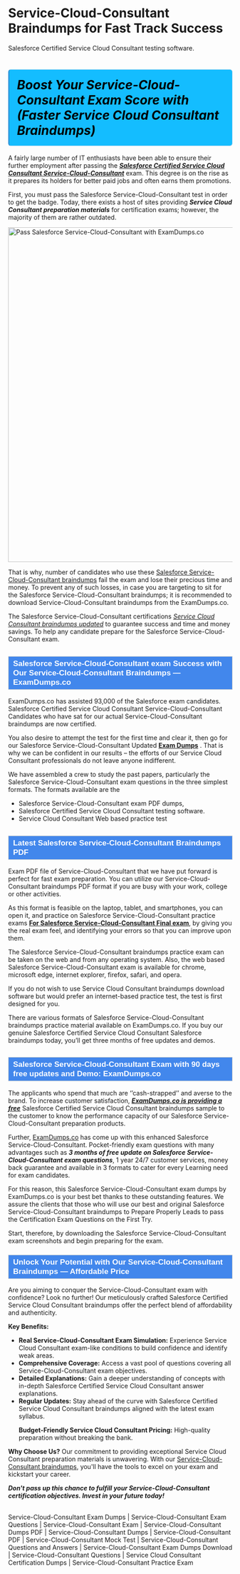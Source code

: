 # Service-Cloud-Consultant Braindumps for Fast Track Success
Salesforce Certified Service Cloud Consultant testing software.
    	                <h1><strong><span style="display: block; color: #000000; background: #14BDFF; border: 0.5px solid #AED6F1; border-left: 3px solid #3498DB; padding: .6em; border-radius: 6px;">             <em>Boost Your Service-Cloud-Consultant Exam Score with (Faster Service Cloud Consultant Braindumps)</em>             </span></strong></h1>            <p>A fairly large number of IT enthusiasts have been able to ensure their further employment after passing the <strong><u><i>Salesforce Certified Service Cloud Consultant Service-Cloud-Consultant</i></u></strong> exam. This degree is on the rise as it prepares its holders for better paid jobs and often earns them promotions. </p>            <p>First, you must pass the Salesforce Service-Cloud-Consultant test in order to get the badge. Today, there exists a host of sites providing <strong><i>Service Cloud Consultant preparation materials</i></strong> for certification exams; however, the majority of them are rather outdated. </p>                       <p><a href="https://www.examdumps.co/"><img src="https://www.examdumps.co//images/banners/big-sale-20-percent-discount-offer-examdumps.jpg" class="postImage" alt="Pass Salesforce Service-Cloud-Consultant with ExamDumps.co" width="750"></a></p>                        <p>That is why, number of candidates who use these <a href="https://www.examdumps.co/service-cloud-consultant-exam-dumps.html">Salesforce Service-Cloud-Consultant braindumps</a> fail the exam and lose their precious time and money. To prevent any of such losses, in case you are targeting to sit for the Salesforce Service-Cloud-Consultant braindumps; it is recommended to download Service-Cloud-Consultant braindumps from the ExamDumps.co. </p>            <p>The Salesforce Service-Cloud-Consultant certifications <u><i>Service Cloud Consultant braindumps updated</i></u> to guarantee success and time and money savings. To help any candidate prepare for the Salesforce Service-Cloud-Consultant exam.</p>                        <h2 style="background: #4287ec; border: 1px solid #cccccc; padding: 5px 10px;">                <span style="color: #ffffff;">                    <span style="font-size: 11pt;">                        <span style="line-height: normal;">                            <span style="font-family: Calibri,sans-serif;">                                <strong>                                    <span style="font-size: 13.0pt;">Salesforce Service-Cloud-Consultant exam Success with Our Service-Cloud-Consultant Braindumps — ExamDumps.co</span>                                </strong>                            </span>                        </span>                    </span>                </span>            </h2>            <p>ExamDumps.co has assisted 93,000 of the Salesforce exam candidates. Salesforce Certified Service Cloud Consultant Service-Cloud-Consultant Candidates who have sat for our actual Service-Cloud-Consultant braindumps are now certified. </p>            <p>You also desire to attempt the test for the first time and clear it, then go for our Salesforce Service-Cloud-Consultant Updated <a href="https://github.com/DanielJoe13/-From-Beginner-to-Pro-Passing-the-exam-With-220-1102-Exam-Dumps/blob/main/README.md/"><b>Exam Dumps</b></a>
. That is why we can be confident in our results – the efforts of our Service Cloud Consultant professionals do not leave anyone indifferent. </p>            <p>We have assembled a crew to study the past papers, particularly the Salesforce Service-Cloud-Consultant exam questions in the three simplest formats. The formats available are the </p>            <ul>                <li>Salesforce Service-Cloud-Consultant exam PDF dumps,</li>                <li>Salesforce Certified Service Cloud Consultant testing software.</li>                <li>Service Cloud Consultant Web based practice test</li>            </ul>                        <h2 style="background: #4287ec; border: 1px solid #cccccc; padding: 5px 10px;">                <span style="color: #ffffff;">                    <span style="font-size: 11pt;">                        <span style="line-height: normal;">                            <span style="font-family: Calibri,sans-serif;">                                <strong>                                    <span style="font-size: 13.0pt;">Latest Salesforce Service-Cloud-Consultant Braindumps PDF</span>                                </strong>                            </span>                        </span>                    </span>                </span>            </h2>            <p>Exam PDF file of Service-Cloud-Consultant that we have put forward is perfect for fast exam preparation. You can utilize our Service-Cloud-Consultant braindumps PDF format if you are busy with your work, college or other activities. </p>            <p>As this format is feasible on the laptop, tablet, and smartphones, you can open it, and practice on Salesforce Service-Cloud-Consultant practice exams <strong><u>For Salesforce Service-Cloud-Consultant Final exam</u></strong>, by giving you the real exam feel, and identifying your errors so that you can improve upon them. </p>            <p>The Salesforce Service-Cloud-Consultant braindumps practice exam can be taken on the web and from any operating system. Also, the web based Salesforce Service-Cloud-Consultant exam is available for chrome, microsoft edge, internet explorer, firefox, safari, and opera. </p>            <p>If you do not wish to use Service Cloud Consultant braindumps download software but would prefer an internet-based practice test, the test is first designed for you. </p>            <p>There are various formats of Salesforce Service-Cloud-Consultant braindumps practice material available on ExamDumps.co. If you buy our genuine Salesforce Certified Service Cloud Consultant Salesforce braindumps today, you’ll get three months of free updates and demos. </p>                        <h2 style="background: #4287ec; border: 1px solid #cccccc; padding: 5px 10px;">                <span style="color: #ffffff;"><span style="font-size: 11pt;">                    <span style="line-height: normal;">                        <span style="font-family: Calibri,sans-serif;">                            <strong>                                <span style="font-size: 13.0pt;">Salesforce Service-Cloud-Consultant Exam with 90 days free updates and Demo: ExamDumps.co</span>                            </strong>                        </span>                    </span></span>                </span>            </h2>            <p>The applicants who spend that much are ‘’cash-strapped’’ and averse to the brand. To increase customer satisfaction, <strong><u><i>ExamDumps.co is providing a free</i></u></strong> Salesforce Certified Service Cloud Consultant braindumps sample to the customer to know the performance capacity of our Salesforce Service-Cloud-Consultant preparation products.</p>            <p>Further, <a href="https://www.examdumps.co/">ExamDumps.co</a> has come up with this enhanced Salesforce Service-Cloud-Consultant. Pocket-friendly exam questions with many advantages such as <strong><i>3 months of free update on Salesforce Service-Cloud-Consultant exam questions</i></strong>, 1 year 24/7 customer services, money back guarantee and available in 3 formats to cater for every Learning need for exam candidates. </p>            <p>For this reason, this Salesforce Service-Cloud-Consultant exam dumps by ExamDumps.co is your best bet thanks to these outstanding features. We assure the clients that those who will use our best and original Salesforce Service-Cloud-Consultant braindumps to Prepare Properly Leads to pass the Certification Exam Questions on the First Try. </p>            <p>Start, therefore, by downloading the Salesforce Service-Cloud-Consultant exam screenshots and begin preparing for the exam.</p>                        <h3 style="background: #4287ec; border: 1px solid #cccccc; padding: 5px 10px;">                <span style="color: #ffffff;">                    <span style="font-size: 11pt;">                        <span style="line-height: normal;">                            <span style="font-family: Calibri,sans-serif;">                                <strong>                                    <span style="font-size: 13.0pt;">Unlock Your Potential with Our Service-Cloud-Consultant Braindumps — Affordable Price</span>                                </strong>                            </span>                        </span>                    </span>                </span>            </h3>                        <p>Are you aiming to conquer the Service-Cloud-Consultant exam with confidence? Look no further! Our meticulously crafted Salesforce Certified Service Cloud Consultant braindumps offer the perfect blend of affordability and authenticity.</p>            <p><strong>Key Benefits:</strong></p>            <ul>                <li><strong>Real Service-Cloud-Consultant Exam Simulation:</strong> Experience Service Cloud Consultant exam-like conditions to build confidence and identify weak areas.</li>                <li><strong>Comprehensive Coverage:</strong> Access a vast pool of questions covering all Service-Cloud-Consultant exam objectives.</li>                <li><strong>Detailed Explanations:</strong> Gain a deeper understanding of concepts with in-depth Salesforce Certified Service Cloud Consultant answer explanations.</li>                <li><strong>Regular Updates:</strong> Stay ahead of the curve with Salesforce Certified Service Cloud Consultant braindumps aligned with the latest exam syllabus.</li>                <p><strong>Budget-Friendly Service Cloud Consultant Pricing:</strong> High-quality preparation without breaking the bank.</p>            </ul>            <p><strong>Why Choose Us?</strong> Our commitment to providing exceptional Service Cloud Consultant preparation materials is unwavering. With our <a href="https://www.getbraindumps.com/">Service-Cloud-Consultant braindumps</a>, you'll have the tools to excel on your exam and kickstart your career.</p>            <p><strong><i>Don't pass up this chance to fulfill your Service-Cloud-Consultant certification objectives. Invest in your future today!</i></strong></p>   
                     Service-Cloud-Consultant Exam Dumps | Service-Cloud-Consultant Exam Questions | Service-Cloud-Consultant Exam | Service-Cloud-Consultant Dumps PDF | Service-Cloud-Consultant Dumps | Service-Cloud-Consultant PDF | Service-Cloud-Consultant Mock Test | Service-Cloud-Consultant Questions and Answers | Service-Cloud-Consultant Exam Dumps Download | Service-Cloud-Consultant Questions | Service Cloud Consultant Certification Dumps | Service-Cloud-Consultant Practice Exam

